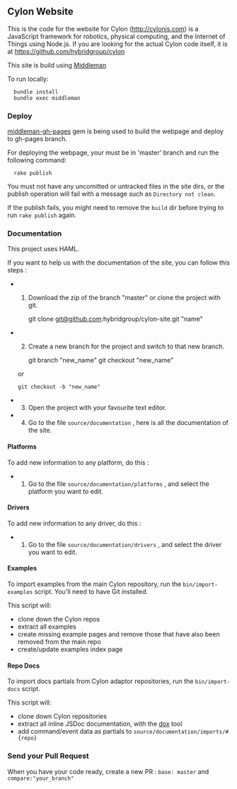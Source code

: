 ## Cylon Website

This is the code for the website for Cylon (http://cylonjs.com) is a JavaScript framework for robotics, physical computing, and the Internet of Things using Node.js.
If you are looking for the actual Cylon code itself, it is at https://github.com/hybridgroup/cylon

This site is build using [Middleman](http://middlemanapp.com/basics/getting-started/)

To run locally:

      bundle install
      bundle exec middleman

### Deploy

[middleman-gh-pages](https://github.com/neo/middleman-gh-pages) gem is being used to build the webpage and deploy to gh-pages branch.

For deploying the webpage, your must be in 'master' branch and run the following command:

      rake publish

You must not have any uncomitted or untracked files in the site dirs, or the publish operation will fail with a message such as `Directory not clean`.

If the publish fails, you might need to remove the `build` dir before trying to run `rake publish` again.

### Documentation

This project uses HAML.

If you want to help us with the documentation of the site, you can follow this steps :

- 1) Download the zip of the branch "master" or clone the project with git.

      git clone git@github.com:hybridgroup/cylon-site.git "name"

- 2) Create a new branch for the project and switch to that new branch.

      git branch "new_name"
      git checkout "new_name"

  or

      git checkout -b "new_name"

- 3) Open the project with your favourite text editor.

- 4) Go to the file `source/documentation` , here is all the documentation of the site.

#### Platforms

To add new information to any platform, do this :

- 1) Go to the file `source/documentation/platforms` , and select the platform you want to edit.

#### Drivers

To add new information to any driver, do this :

- 1) Go to the file `source/documentation/drivers` , and select the driver you want to edit.

#### Examples

To import examples from the main Cylon repository, run the `bin/import-examples`
script. You'll need to have Git installed.

This script will:

- clone down the Cylon repos
- extract all examples
- create missing example pages and remove those that have also been removed from the main repo
- create/update examples index page

#### Repo Docs

To import docs partials from Cylon adaptor repositories, run the
`bin/import-docs` script.

This script will:

- clone down Cylon repositories
- extract all inline JSDoc documentation, with the [dox](https://github.com/tj/dox) tool
- add command/event data as partials to `source/documentation/imports/#{repo}`

### Send your Pull Request

When you have your code ready, create a new PR : `base: master` and `compare:"your_branch"`
